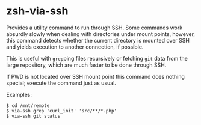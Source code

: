 zsh-via-ssh
===========

Provides a utility command to run through SSH. Some commands work absurdly
slowly when dealing with directories under mount points, however, this command
detects whether the current directory is mounted over SSH and yields execution
to another connection, if possible.

This is useful with `grep`ping files recursively or fetching `git` data from the
large repository, which are much faster to be done through SSH.

If PWD is not located over SSH mount point this command does nothing special;
execute the command just as usual.

Examples:

```console
$ cd /mnt/remote
$ via-ssh grep 'curl_init' 'src/**/*.php'
$ via-ssh git status
```
